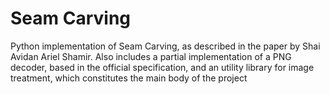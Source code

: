 # Seam Carving
Python implementation of Seam Carving, as described in the paper by Shai Avidan Ariel Shamir.
Also includes a partial implementation of a PNG decoder, based in the official specification, and an utility library for image treatment, 
which constitutes the main body of the project
